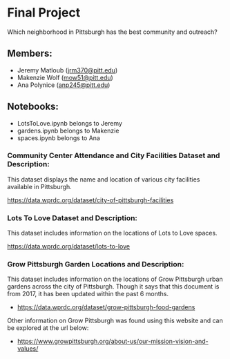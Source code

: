 # Final Project
Which neighborhood in Pittsburgh has the best community and outreach?

## Members:
- Jeremy Matloub (jrm370@pitt.edu)
- Makenzie Wolf (mow51@pitt.edu) 
- Ana Polynice (anp245@pitt.edu)

## Notebooks:
- LotsToLove.ipynb belongs to Jeremy
- gardens.ipynb belongs to Makenzie
- spaces.ipynb belongs to Ana

### Community Center Attendance and City Facilities Dataset and Description:
This dataset displays the name and location of various city facilities available in Pittsburgh.

https://data.wprdc.org/dataset/city-of-pittsburgh-facilities

### Lots To Love Dataset and Description:
This dataset includes information on the locations of Lots to Love spaces.

https://data.wprdc.org/dataset/lots-to-love

### Grow Pittsburgh Garden Locations and Description:
This dataset includes information on the locations of Grow Pittsburgh urban gardens across the city of Pittsburgh. Though it says that this document is from 2017, it has been updated within the past 6 months.

- https://data.wprdc.org/dataset/grow-pittsburgh-food-gardens

Other information on Grow Pittsburgh was found using this website and can be explored at the url below:
- https://www.growpittsburgh.org/about-us/our-mission-vision-and-values/
